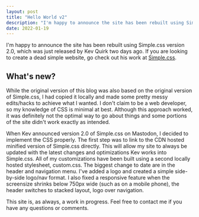 ```yaml
---
layout: post
title: "Hello World v2"
description: "I'm happy to announce the site has been rebuilt using Simple.css ver. 2.0"
date: 2022-01-19
---
```


I'm happy to announce the site has been rebuilt using Simple.css version 2.0, which was just released by Kev Quirk two days ago. If you are looking to create a dead simple website, go check out his work at [Simple.css](https://simplecss.org). 

## What's new?
While the original version of this blog was also based on the original version of Simple.css, I had copied it locally and made some pretty messy edits/hacks to achieve what I wanted. I don't claim to be a web developer, so my knowledge of CSS is minimal at best. Although this approach worked, it was definitely not the optimal way to go about things and some portions of the site didn't work exactly as intended.

When Kev announced version 2.0 of Simple.css on Mastodon, I decided to implement the CSS properly. The first step was to link to the CDN hosted minified version of Simple.css directly. This will allow my site to always be updated with the latest changes and optimizations Kev works into Simple.css. All of my customizations have been built using a second locally hosted stylesheet, custom.css. The biggest change to date are in the header and navigation menu.  I've added a logo and created a simple side-by-side logo/nav format.  I also fixed a responsive feature when the screensize shrinks below 750px wide (such as on a mobile phone), the header switches to stacked layout, logo over navigation.

This site is, as always, a work in progress. Feel free to contact me if you have any questions or comments.